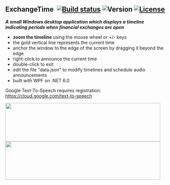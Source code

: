 ## ExchangeTime&nbsp;&nbsp;[![Build status](https://ci.appveyor.com/api/projects/status/g1e21bjel4ikkq15?svg=true)](https://ci.appveyor.com/project/dshe/exchangetime) ![Version](https://img.shields.io/badge/version-3.0.0-orange) [![License](https://img.shields.io/badge/license-Apache%202.0-7755BB.svg)](https://opensource.org/licenses/Apache-2.0)

***A small Windows desktop application which displays a timeline indicating periods when financial exchanges are open***
- **zoom the timeline** using the mouse wheel or +/- keys
- the gold vertical line represents the current time
- anchor the window to the edge of the screen by dragging it beyond the edge
- right-click to announce the current time
- double-click to exit
- edit the file "data.json" to modify timelines and schedule audio announcements
- built with WPF on .NET 6.0

Google Text-To-Speech requires registration:
https://cloud.google.com/text-to-speech

<img src="/Screencap2.png" width="484" height="120">
<img src="/Screencap1.png" width="484" height="120">
